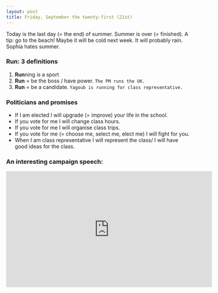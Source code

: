 ```yaml
---
layout: post
title: Friday, September the twenty-first (21st)
---
```


Today is the last day (= the end) of summer. Summer is over (= finished).
A tip: go to the beach! Maybe it will be cold next week. It will probably rain. Sophia hates summer.

### Run: 3 definitions
  1. **Run**ning is a sport
  2. **Run** = be the boss / have power. ```The PM runs the UK.```
  3. **Run** = be a candidate. ```Yagoub is running for class representative.```
  
### Politicians and promises

- If I am elected I will upgrade (= improve) your life in the school.
- If you vote for me I will change class hours.
- If you vote for me I will organise class trips. 
- If you vote for me (= choose me, select me, elect me) I will fight for you.
- When I am class representative I will represent the class/ I will have good ideas for the class. 

### An interesting campaign speech:
<iframe width="560" height="315" src="https://www.youtube.com/embed/xbH582jNm6Y" frameborder="0" allow="autoplay; encrypted-media" allowfullscreen></iframe>
